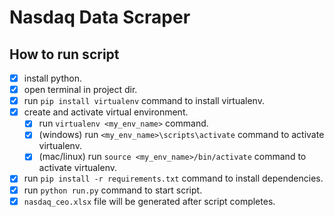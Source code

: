 # Nasdaq Data Scraper

## How to run script

- [x] install python.
- [x] open terminal in project dir.
- [x] run `pip install virtualenv` command to install virtualenv.
- [x] create and activate virtual environment.
    - [x] run `virtualenv <my_env_name>` command.
    - [x] (windows) run `<my_env_name>\scripts\activate` command to activate virtualenv.
    - [x] (mac/linux) run `source <my_env_name>/bin/activate` command to activate virtualenv.
- [x] run `pip install -r requirements.txt` command to install dependencies.
- [x] run `python run.py` command to start script.
- [x] `nasdaq_ceo.xlsx` file will be generated after script completes.